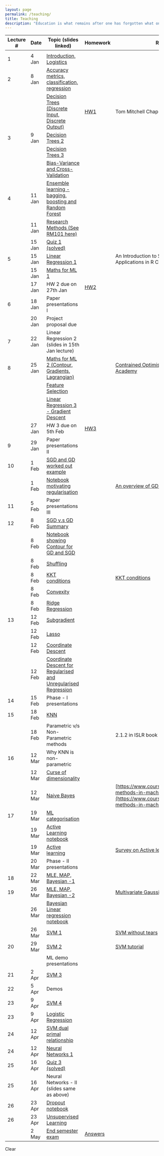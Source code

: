 ```yaml
---
layout: page
permalink: /teaching/
title: Teaching
description: "Education is what remains after one has forgotten what one has learned in school."
---
```



| Lecture # | Date   | Topic (slides linked)                                                                                                                                                                                              | Homework                                                                                                                 | Reading                                                                                                                                    |
| --------- | ------ | ------------------------------------------------------------------------------------------------------------------------------------------------------------------------------------------------------------------ | ------------------------------------------------------------------------------------------------------------------------ | ------------------------------------------------------------------------------------------------------------------------------------------ |
|           |        |                                                                                                                                                                                                                    |                                                                                                                          |                                                                                                                                            |
| 1         | 4 Jan  | [Introduction, Logistics](https://nipunbatra.github.io/teaching/ml-spring-19/lectures/1-intro.pdf)                                                                                                                 |                                                                                                                          |                                                                                                                                            |
| 2         | 8 Jan  | [Accuracy metrics, classification, regression](https://nipunbatra.github.io/teaching/ml-spring-19/lectures/2-accuracy-metrics.pdf)                                                                                 |                                                                                                                          |                                                                                                                                            |
|           |        | [Decision Trees (Discrete Input, Discrete Output)](https://nipunbatra.github.io/teaching/ml-spring-19/lectures/2-decision-tree.pdf)                                                                                | [HW1](https://nipunbatra.github.io/teaching/ml-spring-19/hw/1.pdf)                                                       | Tom Mitchell Chap 3                                                                                                                        |
| 3         | 9 Jan  | [Decision Trees 2](https://nipunbatra.github.io/teaching/ml-spring-19/lectures/3-decision-tree.pdf)                                                                                                                |                                                                                                                          |                                                                                                                                            |
|           |        | [Decision Trees 3](https://nipunbatra.github.io/teaching/ml-spring-19/lectures/3-decision-tree-regression.pdf)                                                                                                     |                                                                                                                          |                                                                                                                                            |
|           |        | [Bias-Variance and Cross-Validation](https://nipunbatra.github.io/teaching/ml-spring-19/lectures/3-bias-variance-cv.pdf)                                                                                           |                                                                                                                          |                                                                                                                                            |
| 4         | 11 Jan | [Ensemble learning - bagging, boosting and Random Forest](https://nipunbatra.github.io/teaching/ml-spring-19/lectures/4-ensemble-methods.pdf)                                                                      |                                                                                                                          |                                                                                                                                            |
|           | 11 Jan | [Research Methods (See RM101 here)](https://github.com/nipunbatra/CS-Research-Methods-Bootcamp)                                                                                                                    |                                                                                                                          |                                                                                                                                            |
|           | 15 Jan | [Quiz 1 (solved)](https://docs.google.com/document/d/1HZ4X2s0UwrvlMlGp8bfGGyBXOE71zlTldTcrKkBvzSg/edit)                                                                                                            |                                                                                                                          |                                                                                                                                            |
| 5         | 15 Jan | [Linear Regression 1](https://nipunbatra.github.io/teaching/ml-spring-19/lectures/5-6-lr.pdf)                                                                                                                      |                                                                                                                          | An Introduction to Statistical Learning with Applications in R Chapter 3                                                                   |
|           | 15 Jan | [Maths for ML 1](https://nipunbatra.github.io/teaching/ml-spring-19/lectures/5-maths-ml1.pdf)                                                                                                                      |                                                                                                                          |                                                                                                                                            |
|           | 17 Jan | HW 2 due on 27th Jan                                                                                                                                                                                               | [HW2](https://nipunbatra.github.io/teaching/ml-spring-19/hw/2.pdf)                                                       |                                                                                                                                            |
| 6         | 18 Jan | Paper presentations I                                                                                                                                                                                              |                                                                                                                          |                                                                                                                                            |
|           | 20 Jan | Project proposal due                                                                                                                                                                                               |                                                                                                                          |                                                                                                                                            |
| 7         | 22 Jan | Linear Regression 2 (slides in 15th Jan lecture)                                                                                                                                                                   |                                                                                                                          |                                                                                                                                            |
| 8         | 25 Jan | [Maths for ML 2 (Contour, Gradients, Lagrangian)](https://nipunbatra.github.io/teaching/ml-spring-19/lectures/8-maths-ml-2.pdf)                                                                                    |                                                                                                                          | [Contrained Optimisation from Khan Academy](https://www.youtube.com/watch?v=vwUV2IDLP8Q)                                                   |
|           |        | [Feature Selection](https://nipunbatra.github.io/teaching/ml-spring-19/lectures/8-feature-selection.pdf)                                                                                                           |                                                                                                                          |                                                                                                                                            |
|           |        | [Linear Regression 3 - Gradient Descent](https://nipunbatra.github.io/teaching/ml-spring-19/lectures/8-gradient.pdf)                                                                                               |                                                                                                                          |                                                                                                                                            |
|           | 27 Jan | HW 3 due on 5th Feb                                                                                                                                                                                                | [HW3](https://nipunbatra.github.io/teaching/ml-spring-19/hw/3.pdf)                                                       |                                                                                                                                            |
| 9         | 29 Jan | Paper presentations II                                                                                                                                                                                             |                                                                                                                          |                                                                                                                                            |
| 10        | 1 Feb  | [SGD and GD worked out example](https://nipunbatra.github.io/teaching/ml-spring-19/lectures/9-gd-sgd.pdf)                                                                                                          |                                                                                                                          |                                                                                                                                            |
|           | 1 Feb  | [Notebook motivating regularisation](https://colab.research.google.com/github/nipunbatra/nipunbatra.github.io/blob/master/teaching/ml-spring-19/notebooks/Linear-Regression/large_weights-lr.ipynb)                |                                                                                                                          | [An overview of GD algorithm](http://ruder.io/optimizing-gradient-descent/index.html)                                                      |
| 11        | 5 Feb  | Paper presentations III                                                                                                                                                                                            |                                                                                                                          |                                                                                                                                            |
| 12        | 8 Feb  | [SGD v.s GD Summary](https://nipunbatra.github.io/teaching/ml-spring-19/lectures/10-gd-sgd-summary.pdf)                                                                                                            |                                                                                                                          |                                                                                                                                            |
|           | 8 Feb  | [Notebook showing Contour for GD and SGD](https://colab.research.google.com/github/nipunbatra/nipunbatra.github.io/blob/master/teaching/ml-spring-19/notebooks/Linear-Regression/sgd-contour.ipynb)                |                                                                                                                          |                                                                                                                                            |
|           | 8 Feb  | [Shuffling](https://nipunbatra.github.io/teaching/ml-spring-19/lectures/10-shuffling.pdf)                                                                                                                          |                                                                                                                          |                                                                                                                                            |
|           | 8 Feb  | [KKT conditions](https://nipunbatra.github.io/teaching/ml-spring-19/lectures/10-kkt.pdf)                                                                                                                           |                                                                                                                          | [KKT conditions](http://www.onmyphd.com/?p=kkt.karush.kuhn.tucker)                                                                         |
|           | 8 Feb  | [Convexity](https://nipunbatra.github.io/teaching/ml-spring-19/lectures/10-convex.pdf)                                                                                                                             |                                                                                                                          |                                                                                                                                            |
|           | 8 Feb  | [Ridge Regression](https://nipunbatra.github.io/teaching/ml-spring-19/lectures/10-ridge.pdf)                                                                                                                       |                                                                                                                          |                                                                                                                                            |
| 13        | 12 Feb | [Subgradient](https://nipunbatra.github.io/teaching/ml-spring-19/lectures/11-sub.pdf)                                                                                                                              |                                                                                                                          |                                                                                                                                            |
|           | 12 Feb | [Lasso](https://nipunbatra.github.io/teaching/ml-spring-19/lectures/11-lasso.pdf)                                                                                                                                  |                                                                                                                          |                                                                                                                                            |
|           | 12 Feb | [Coordinate Descent](https://nipunbatra.github.io/teaching/ml-spring-19/lectures/11-coordinate-descent.pdf)                                                                                                        |                                                                                                                          |                                                                                                                                            |
|           | 12 Feb | [Coordinate Descent for Regularised and Unregularised Regression](https://nipunbatra.github.io/teaching/ml-spring-19/lectures/11-lasso-solution.pdf)                                                               |                                                                                                                          |                                                                                                                                            |
| 14        | 15 Feb | Phase - I presentations                                                                                                                                                                                            |                                                                                                                          |                                                                                                                                            |
| 15        | 18 Feb | [KNN](https://nipunbatra.github.io/teaching/ml-spring-19/lectures/12-knn.pdf)                                                                                                                                      |                                                                                                                          |                                                                                                                                            |
|           | 18 Feb | Parametric v/s Non-Parametric methods                                                                                                                                                                              |                                                                                                                          | 2.1.2 in ISLR book                                                                                                                         |
| 16        | 12 Mar | Why KNN is non-parametric                                                                                                                                                                                          |                                                                                                                          |                                                                                                                                            |
|           | 12 Mar | [Curse of dimensionality](https://colab.research.google.com/github/nipunbatra/nipunbatra.github.io/blob/master/teaching/ml-spring-19/notebooks/curse-dimensionality.ipynb)                                         |                                                                                                                          |                                                                                                                                            |
|           | 12 Mar | [Naive Bayes](https://nipunbatra.github.io/teaching/ml-spring-19/lectures/13-bayesian-networks-nb.pdf)                                                                                                             |                                                                                                                          | [https://www.coursera.org/learn/bayesian-methods-in-machine-learning](https://www.coursera.org/learn/bayesian-methods-in-machine-learning) |
| 17        | 19 Mar | [ML categorisation](https://nipunbatra.github.io/teaching/ml-spring-19/lectures/14-categorisation.pdf)                                                                                                             |                                                                                                                          |                                                                                                                                            |
|           | 19 Mar | [Active Learning notebook](https://colab.research.google.com/github/nipunbatra/nipunbatra.github.io/blob/master/blog/2019/active-learning-motivation.ipynb)                                                        |                                                                                                                          |                                                                                                                                            |
|           | 19 Mar | [Active learning](https://nipunbatra.github.io/teaching/ml-spring-19/lectures/14-active-learning.pdf)                                                                                                              |                                                                                                                          | [Survey on Active learning](http://burrsettles.com/pub/settles.activelearning.pdf)                                                         |
|           | 20 Mar | Phase - II presentations                                                                                                                                                                                           |                                                                                                                          |                                                                                                                                            |
| 18        | 22 Mar | [MLE, MAP, Bayesian -1](https://nipunbatra.github.io/teaching/ml-spring-19/lectures/15-mle-map-bayesian-1.pdf)                                                                                                     |                                                                                                                          |                                                                                                                                            |
| 19        | 26 Mar | [MLE, MAP, Bayesian -2](https://nipunbatra.github.io/teaching/ml-spring-19/lectures/16-mle-map-bayesian-2.pdf)                                                                                                     |                                                                                                                          | [Multivariate Gaussian](https://www.youtube.com/watch?v=TC0ZAX3DA88)                                                                       |
|           | 26 Mar | [Bayesian Linear regression notebook](https://colab.research.google.com/github/nipunbatra/nipunbatra.github.io/blob/master/teaching/ml-spring-19/notebooks/bayesian-linear-regression.ipynb#scrollTo=Fq7ls2GpnNfh) |                                                                                                                          |                                                                                                                                            |
|           | 26 Mar | [SVM 1](https://nipunbatra.github.io/teaching/ml-spring-19/lectures/16-svm-1.pdf)                                                                                                                                  |                                                                                                                          | [SVM without tears](https://med.nyu.edu/chibi/sites/default/files/chibi/Final.pdf)                                                         |
| 20        | 29 Mar | [SVM 2](https://nipunbatra.github.io/teaching/ml-spring-19/lectures/17-svm-2.pdf)                                                                                                                                  |                                                                                                                          | [SVM tutorial](https://www.svm-tutorial.com/)                                                                                              |
|           |        | ML demo presentations                                                                                                                                                                                              |                                                                                                                          |                                                                                                                                            |
| 21        | 2 Apr  | [SVM 3](https://nipunbatra.github.io/teaching/ml-spring-19/lectures/18-svm-3.pdf)                                                                                                                                  |                                                                                                                          |                                                                                                                                            |
| 22        | 5 Apr  | Demos                                                                                                                                                                                                              |                                                                                                                          |                                                                                                                                            |
| 23        | 9 Apr  | [SVM 4](https://nipunbatra.github.io/teaching/ml-spring-19/lectures/19-svm-4.pdf)                                                                                                                                  |                                                                                                                          |                                                                                                                                            |
| 23        | 9 Apr  | [Logistic Regression](https://nipunbatra.github.io/teaching/ml-spring-19/lectures/19-logistic.pdf)                                                                                                                 |                                                                                                                          |                                                                                                                                            |
| 24        | 12 Apr | [SVM dual primal relationship](https://nipunbatra.github.io/teaching/ml-spring-19/lectures/20-svm-5.pdf)                                                                                                           |                                                                                                                          |                                                                                                                                            |
| 24        | 12 Apr | [Neural Networks 1](https://nipunbatra.github.io/teaching/ml-spring-19/lectures/20-neural-1.pdf)                                                                                                                   |                                                                                                                          |                                                                                                                                            |
| 25        | 16 Apr | [Quiz 3 (solved)](https://docs.google.com/document/d/156UEZAVhB4v09ycpdkn-1qsNIoLw-LHxGkanQPcRDNU/edit)                                                                                                            |                                                                                                                          |                                                                                                                                            |
| 25        | 16 Apr | Neural Networks - II (slides same as above)                                                                                                                                                                        |                                                                                                                          |                                                                                                                                            |
| 26        | 23 Apr | [Dropout notebook](https://github.com/nipunbatra/nipunbatra.github.io/blob/master/teaching/ml-spring-19/notebooks/dropout.ipynb)                                                                                   |                                                                                                                          |                                                                                                                                            |
| 26        | 23 Apr | [Unsupervised Learning](https://nipunbatra.github.io/teaching/ml-spring-19/lectures/22-unsupervised.pdf)                                                                                                           |                                                                                                                          |                                                                                                                                            |
|           | 2 May  | [End semester exam](https://docs.google.com/document/d/1h_NH7-Z6CjlXGq7ExUbhfnWqrggCl_7L8fPzXjC0ZQQ/edit?usp=sharing)                                                                                              | [Answers](https://github.com/nipunbatra/nipunbatra.github.io/blob/master/teaching/ml-spring-19/exams/endsem-answers.pdf) |
Clear